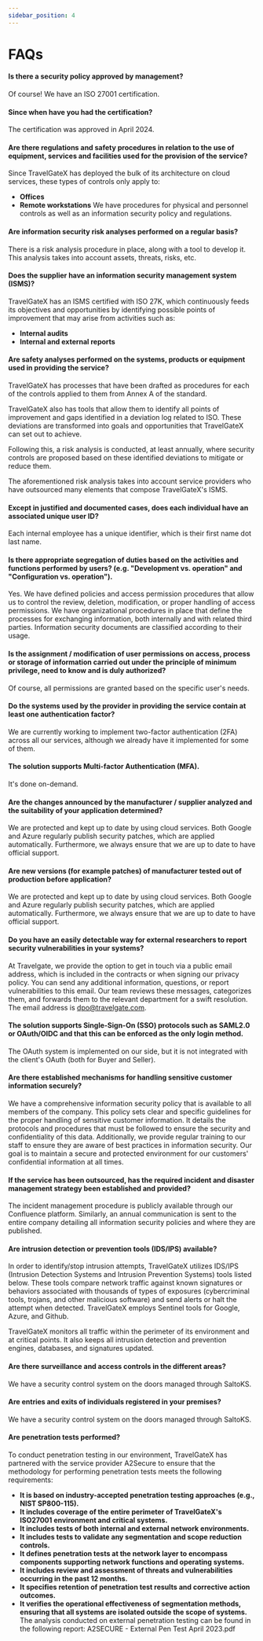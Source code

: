 ```yaml
---
sidebar_position: 4
---
```


# FAQs


#### Is there a security policy approved by management?
Of course! We have an ISO 27001 certification.

#### Since when have you had the certification?
The certification was approved in April 2024.

#### Are there regulations and safety procedures in relation to the use of equipment, services and facilities used for the provision of the service?
Since TravelGateX has deployed the bulk of its architecture on cloud services, these types of controls only apply to:
* **Offices**
* **Remote workstations**
We have procedures for physical and personnel controls as well as an information security policy and regulations.

#### Are information security risk analyses performed on a regular basis?
There is a risk analysis procedure in place, along with a tool to develop it. This analysis takes into account assets, threats, risks, etc.

#### Does the supplier have an information security management system (ISMS)?
TravelGateX has an ISMS certified with ISO 27K, which continuously feeds its objectives and opportunities by identifying possible points of improvement that may arise from activities such as: 
* **Internal audits**
* **Internal and external reports**

#### Are safety analyses performed on the systems, products or equipment used in providing the service?
TravelGateX has processes that have been drafted as procedures for each of the controls applied to them from Annex A of the standard.

TravelGateX also has tools that allow them to identify all points of improvement and gaps identified in a deviation log related to ISO. These deviations are transformed into goals and opportunities that TravelGateX can set out to achieve.

Following this, a risk analysis is conducted, at least annually, where security controls are proposed based on these identified deviations to mitigate or reduce them.

The aforementioned risk analysis takes into account service providers who have outsourced many elements that compose TravelGateX's ISMS.

#### Except in justified and documented cases, does each individual have an associated unique user ID?
Each internal employee has a unique identifier, which is their first name dot last name.

#### Is there appropriate segregation of duties based on the activities and functions performed by users? (e.g. "Development vs. operation" and "Configuration vs. operation").
Yes. We have defined policies and access permission procedures that allow us to control the review, deletion, modification, or proper handling of access permissions.
We have organizational procedures in place that define the processes for exchanging information, both internally and with related third parties.
Information security documents are classified according to their usage.

#### Is the assignment / modification of user permissions on access, process or storage of information carried out under the principle of minimum privilege, need to know and is duly authorized?
Of course, all permissions are granted based on the specific user's needs.

#### Do the systems used by the provider in providing the service contain at least one authentication factor?
We are currently working to implement two-factor authentication (2FA) across all our services, although we already have it implemented for some of them.

#### The solution supports Multi-factor Authentication (MFA).
It's done on-demand.

#### Are the changes announced by the manufacturer / supplier analyzed and the suitability of your application determined?
We are protected and kept up to date by using cloud services. Both Google and Azure regularly publish security patches, which are applied automatically. Furthermore, we always ensure that we are up to date to have official support. 

#### Are new versions (for example patches) of manufacturer tested out of production before application?
We are protected and kept up to date by using cloud services. Both Google and Azure regularly publish security patches, which are applied automatically. Furthermore, we always ensure that we are up to date to have official support. 

#### Do you have an easily detectable way for external researchers to report security vulnerabilities in your systems?
At Travelgate, we provide the option to get in touch via a public email address, which is included in the contracts or when signing our privacy policy.
You can send any additional information, questions, or report vulnerabilities to this email. Our team reviews these messages, categorizes them, and forwards them to the relevant department for a swift resolution.
The email address is dpo@travelgate.com.

#### The solution supports Single-Sign-On (SSO) protocols such as SAML2.0 or OAuth/OIDC and that this can be enforced as the only login method.
The OAuth system is implemented on our side, but it is not integrated with the client's OAuth (both for Buyer and Seller).

#### Are there established mechanisms for handling sensitive customer information securely?
We have a comprehensive information security policy that is available to all members of the company. This policy sets clear and specific guidelines for the proper handling of sensitive customer information. It details the protocols and procedures that must be followed to ensure the security and confidentiality of this data. Additionally, we provide regular training to our staff to ensure they are aware of best practices in information security. Our goal is to maintain a secure and protected environment for our customers' confidential information at all times.

#### If the service has been outsourced, has the required incident and disaster management strategy been established and provided?
The incident management procedure is publicly available through our Confluence platform. Similarly, an annual communication is sent to the entire company detailing all information security policies and where they are published.

#### Are intrusion detection or prevention tools (IDS/IPS) available?
In order to identify/stop intrusion attempts, TravelGateX utilizes IDS/IPS (Intrusion Detection Systems and Intrusion Prevention Systems) tools listed below. These tools compare network traffic against known signatures or behaviors associated with thousands of types of exposures (cybercriminal tools, trojans, and other malicious software) and send alerts or halt the attempt when detected. TravelGateX employs Sentinel tools for Google, Azure, and Github.

TravelGateX monitors all traffic within the perimeter of its environment and at critical points. It also keeps all intrusion detection and prevention engines, databases, and signatures updated.

#### Are there surveillance and access controls in the different areas?
We have a security control system on the doors managed through SaltoKS.

#### Are entries and exits of individuals registered in your premises?
We have a security control system on the doors managed through SaltoKS.

#### Are penetration tests performed?
To conduct penetration testing in our environment, TravelGateX has partnered with the service provider A2Secure to ensure that the methodology for performing penetration tests meets the following requirements:

* **It is based on industry-accepted penetration testing approaches (e.g., NIST SP800-115).**
* **It includes coverage of the entire perimeter of TravelGateX's ISO27001 environment and critical systems.**
* **It includes tests of both internal and external network environments.**
* **It includes tests to validate any segmentation and scope reduction controls.**
* **It defines penetration tests at the network layer to encompass components supporting network functions and operating systems.**
* **It includes review and assessment of threats and vulnerabilities occurring in the past 12 months.**
* **It specifies retention of penetration test results and corrective action outcomes.**
* **It verifies the operational effectiveness of segmentation methods, ensuring that all systems are isolated outside the scope of systems.**
The analysis conducted on external penetration testing can be found in the following report: A2SECURE - External Pen Test April 2023.pdf


